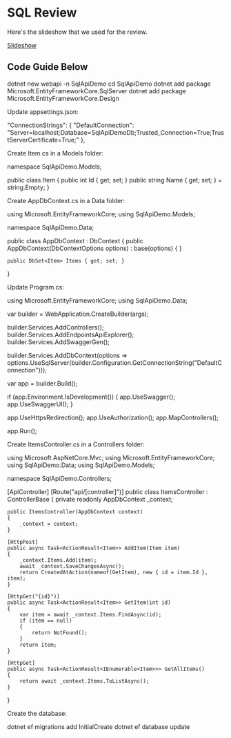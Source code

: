 # SQL Review

Here's the slideshow that we used for the review.

[Slideshow](https://docs.google.com/presentation/d/1XxYzEvK2bBkPRDXWWk8YANneuQIeznls6eZSWVwJ5Kw/edit?usp=sharing)

## Code Guide Below

dotnet new webapi -n SqlApiDemo
cd SqlApiDemo
dotnet add package Microsoft.EntityFrameworkCore.SqlServer
dotnet add package Microsoft.EntityFrameworkCore.Design

Update appsettings.json:

"ConnectionStrings": {
    "DefaultConnection": "Server=localhost;Database=SqlApiDemoDb;Trusted_Connection=True;TrustServerCertificate=True;"
  },

Create Item.cs in a Models folder:

namespace SqlApiDemo.Models;

public class Item
{
    public int Id { get; set; }
    public string Name { get; set; } = string.Empty;
}

Create AppDbContext.cs in a Data folder:

using Microsoft.EntityFrameworkCore;
using SqlApiDemo.Models;

namespace SqlApiDemo.Data;

public class AppDbContext : DbContext
{
    public AppDbContext(DbContextOptions<AppDbContext> options) : base(options) { }

    public DbSet<Item> Items { get; set; }
}



Update Program.cs:

using Microsoft.EntityFrameworkCore;
using SqlApiDemo.Data;

var builder = WebApplication.CreateBuilder(args);

builder.Services.AddControllers();
builder.Services.AddEndpointsApiExplorer();
builder.Services.AddSwaggerGen();

builder.Services.AddDbContext<AppDbContext>(options =>
    options.UseSqlServer(builder.Configuration.GetConnectionString("DefaultConnection")));

var app = builder.Build();

if (app.Environment.IsDevelopment())
{
    app.UseSwagger();
    app.UseSwaggerUI();
}

app.UseHttpsRedirection();
app.UseAuthorization();
app.MapControllers();

app.Run();

Create ItemsController.cs in a Controllers folder:

using Microsoft.AspNetCore.Mvc;
using Microsoft.EntityFrameworkCore;
using SqlApiDemo.Data;
using SqlApiDemo.Models;

namespace SqlApiDemo.Controllers;

[ApiController]
[Route("api/[controller]")]
public class ItemsController : ControllerBase
{
    private readonly AppDbContext _context;

    public ItemsController(AppDbContext context)
    {
        _context = context;
    }

    [HttpPost]
    public async Task<ActionResult<Item>> AddItem(Item item)
    {
        _context.Items.Add(item);
        await _context.SaveChangesAsync();
        return CreatedAtAction(nameof(GetItem), new { id = item.Id }, item);
    }

    [HttpGet("{id}")]
    public async Task<ActionResult<Item>> GetItem(int id)
    {
        var item = await _context.Items.FindAsync(id);
        if (item == null)
        {
            return NotFound();
        }
        return item;
    }

    [HttpGet]
    public async Task<ActionResult<IEnumerable<Item>>> GetAllItems()
    {
        return await _context.Items.ToListAsync();
    }
}


Create the database:

dotnet ef migrations add InitialCreate
dotnet ef database update

